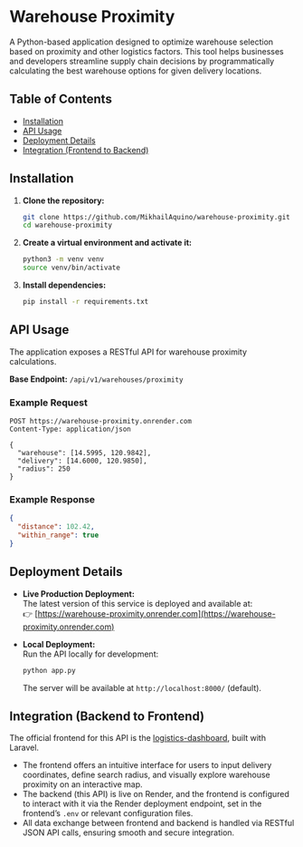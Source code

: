 # Warehouse Proximity

A Python-based application designed to optimize warehouse selection based on proximity and other logistics factors. This tool helps businesses and developers streamline supply chain decisions by programmatically calculating the best warehouse options for given delivery locations.

## Table of Contents

- [Installation](#installation)
- [API Usage](#api-usage)
- [Deployment Details](#deployment-details)
- [Integration (Frontend to Backend)](#integration-frontend-to-backend)

## Installation

1. **Clone the repository:**

   ```bash
   git clone https://github.com/MikhailAquino/warehouse-proximity.git
   cd warehouse-proximity
   ```

2. **Create a virtual environment and activate it:**

   ```bash
   python3 -m venv venv
   source venv/bin/activate
   ```

3. **Install dependencies:**
   ```bash
   pip install -r requirements.txt
   ```

## API Usage

The application exposes a RESTful API for warehouse proximity calculations.

**Base Endpoint:** `/api/v1/warehouses/proximity`

### Example Request

```http
POST https://warehouse-proximity.onrender.com
Content-Type: application/json

{
  "warehouse": [14.5995, 120.9842],
  "delivery": [14.6000, 120.9850],
  "radius": 250
}
```

### Example Response

```json
{
  "distance": 102.42,
  "within_range": true
}
```

## Deployment Details

- **Live Production Deployment:**  
  The latest version of this service is deployed and available at:  
  👉 [https://warehouse-proximity.onrender.com](https://warehouse-proximity.onrender.com)

- **Local Deployment:**  
  Run the API locally for development:
  ```bash
  python app.py
  ```
  The server will be available at `http://localhost:8000/` (default).

## Integration (Backend to Frontend)

The official frontend for this API is the [logistics-dashboard](https://github.com/MikhailAquino/logistics-dashboard), built with Laravel.

- The frontend offers an intuitive interface for users to input delivery coordinates, define search radius, and visually explore warehouse proximity on an interactive map.
- The backend (this API) is live on Render, and the frontend is configured to interact with it via the Render deployment endpoint, set in the frontend’s `.env` or relevant configuration files.
- All data exchange between frontend and backend is handled via RESTful JSON API calls, ensuring smooth and secure integration.
